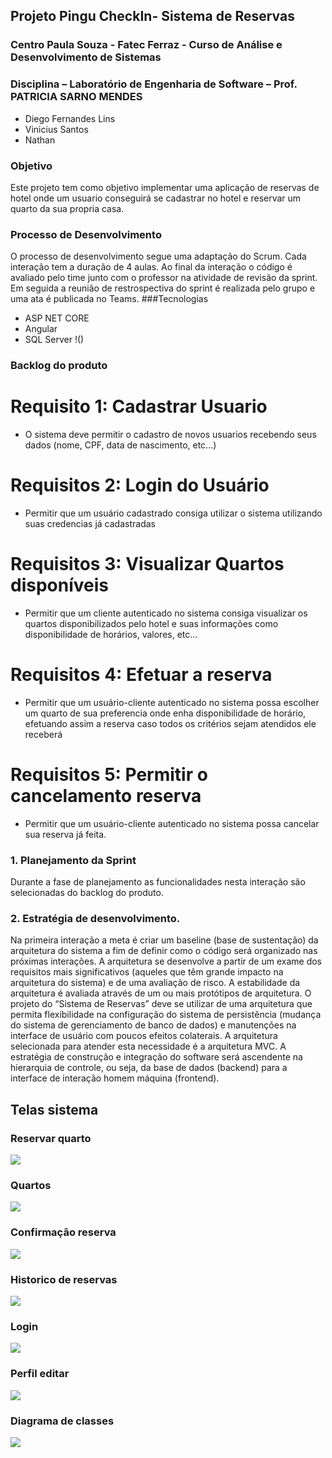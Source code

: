 ## Projeto Pingu CheckIn- Sistema de Reservas
### Centro Paula Souza - Fatec Ferraz - Curso de Análise e Desenvolvimento de Sistemas
### Disciplina – Laboratório de Engenharia de Software – Prof. PATRICIA SARNO MENDES

- Diego Fernandes Lins
- Vinicius Santos
- Nathan

### Objetivo
Este projeto tem como objetivo implementar uma aplicação de reservas de hotel onde um usuario conseguirá se cadastrar no hotel e reservar um quarto da sua propria casa.
### Processo de Desenvolvimento
O processo de desenvolvimento segue uma adaptação do Scrum. Cada interação tem a duração de 4 aulas. Ao final da interação o
código é avaliado pelo time junto com o professor na atividade de revisão da sprint. Em seguida a reunião de restrospectiva do sprint é
realizada pelo grupo e uma ata é publicada no Teams.
###Tecnologias
- ASP NET CORE
- Angular
- SQL Server
!()
### Backlog do produto
# Requisito 1: Cadastrar Usuario
- O sistema deve permitir o cadastro de novos usuarios recebendo seus dados (nome, CPF, data de
nascimento, etc...)
# Requisitos 2: Login do Usuário
- Permitir que um usuário cadastrado consiga utilizar o sistema utilizando suas credencias já cadastradas
# Requisitos 3: Visualizar Quartos disponíveis
- Permitir que um cliente autenticado no sistema consiga visualizar os quartos disponibilizados pelo hotel e
suas informações como disponibilidade de horários, valores, etc...

# Requisitos 4: Efetuar a reserva
- Permitir que um usuário-cliente autenticado no sistema possa escolher um quarto de sua preferencia onde
enha disponibilidade de horário, efetuando assim a reserva caso todos os critérios sejam atendidos ele
receberá
# Requisitos 5: Permitir o cancelamento reserva
- Permitir que um usuário-cliente autenticado no sistema possa cancelar sua reserva já feita.

### 1. Planejamento da Sprint
Durante a fase de planejamento as funcionalidades nesta interação são selecionadas do backlog do produto.
### 2. Estratégia de desenvolvimento.
Na primeira interação a meta é criar um baseline (base de sustentação) da arquitetura do sistema a fim de definir como o código será
organizado nas próximas interações. A arquitetura se desenvolve a partir de um exame dos requisitos mais significativos (aqueles que
têm grande impacto na arquitetura do sistema) e de uma avaliação de risco. A estabilidade da arquitetura é avaliada através de um ou
mais protótipos de arquitetura. O projeto do “Sistema de Reservas” deve se utilizar de uma arquitetura que
permita flexibilidade na configuração do sistema de persistência (mudança do sistema de gerenciamento de banco de dados) e
manutenções na interface de usuário com poucos efeitos colaterais. A arquitetura selecionada para atender esta necessidade é a
arquitetura MVC.
A estratégia de construção e integração do software será ascendente na hierarquia de controle, ou seja, da base de dados (backend) para
a interface de interação homem máquina (frontend).
## Telas sistema
### Reservar quarto
![](https://github.com/DiegoLins10/PinguCheckIn/blob/master/imagem.png)

### Quartos
![](https://github.com/DiegoLins10/PinguCheckIn/blob/master/imagem2.png)

### Confirmação reserva
![](https://github.com/DiegoLins10/PinguCheckIn/blob/master/imagem3.png)

### Historico de reservas
![](https://github.com/DiegoLins10/PinguCheckIn/blob/master/imagem4.png)

### Login
![](https://github.com/DiegoLins10/PinguCheckIn/blob/master/login.png)

### Perfil editar
![](https://github.com/DiegoLins10/PinguCheckIn/blob/master/Perfil.png)

### Diagrama de classes
![](https://github.com/DiegoLins10/PinguCheckIn/blob/master/Diagrama%20Pingu.png)

